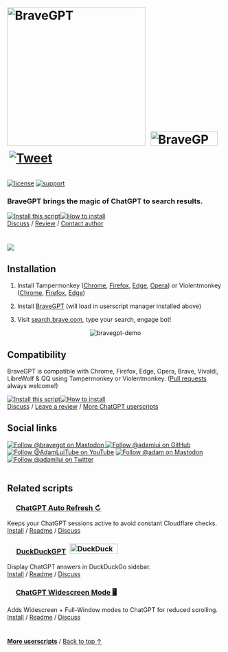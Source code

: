 <h1>
  <picture>
    <source media="(prefers-color-scheme: dark)" srcset="https://raw.githubusercontent.com/adamlui/userscripts/master/chatgpt/bravegpt/media/images/bravegpt-logo-dark-mode-730x135.png">
    <img alt="BraveGPT" width=322 height-58 src="https://raw.githubusercontent.com/adamlui/userscripts/master/chatgpt/bravegpt/media/images/bravegpt-logo-light-mode-730x135.png">
  </picture>
  <a href="https://www.producthunt.com/posts/bravegpt?utm_source=badge-featured&utm_medium=badge&utm_souce=badge-bravegpt" target="_blank"><img src="https://api.producthunt.com/widgets/embed-image/v1/featured.svg?post_id=385630&theme=light" alt="BraveGPT - Bring&#0032;the&#0032;magic&#0032;of&#0032;ChatGPT&#0032;to&#0032;Brave&#0032;Search&#0033; | Product Hunt" style="width: 156px; height: 34px; margin:0 0 11px 5px;" width="156" height="34" /></a>
  <a href="https://twitter.com/intent/tweet?text=This%20add-on%20adds%20%23ChatGPT%20answers%20right%20besides%20Brave%20Search%20results%21&url=https://www.bravegpt.com&hashtags=greasemonkey,javascript,ai"><img alt="Tweet" style="margin:0 0 14px 5px;" src="https://img.shields.io/twitter/url/http/shields.io.svg?style=social"></a>
  
</h1>

[![license](https://img.shields.io/badge/License-MIT-green.svg)](LICENSE.md)
[![support](https://img.shields.io/badge/Support-Chrome/Firefox/Edge/Opera/Brave/Vivaldi/LibreWolf/QQ-989898.svg)](#compatibility)

<h3><b>BraveGPT</b> brings the magic of ChatGPT to search results.</h3>

<a href="https://greasyfork.org/en/scripts/462440-bravegpt"><img alt="Install this script" src="https://raw.githubusercontent.com/adamlui/userscripts/master/install-button.svg"></a><a href="#installation"><img alt="How to install" title="How to install" src="https://github.com/adamlui/userscripts/raw/master/help-button.svg"></a>
<br>
[Discuss](https://github.com/adamlui/userscripts/discussions) / 
[Review](https://greasyfork.org/en/scripts/462440-bravegpt/feedback#post-discussion) / 
[Contact author](https://elonsucks.org/@adam)

#

<img src="https://raw.githubusercontent.com/adamlui/userscripts/master/chatgpt/bravegpt/media/images/screenshots/brave-ai.png">

## Installation

1. Install Tampermonkey ([Chrome](https://chrome.google.com/webstore/detail/tampermonkey/dhdgffkkebhmkfjojejmpbldmpobfkfo), [Firefox](https://addons.mozilla.org/firefox/addon/tampermonkey/), [Edge](https://microsoftedge.microsoft.com/addons/detail/tampermonkey/iikmkjmpaadaobahmlepeloendndfphd), [Opera](https://addons.opera.com/en/extensions/details/tampermonkey-beta/)) or Violentmonkey ([Chrome](https://chrome.google.com/webstore/detail/violent-monkey/jinjaccalgkegednnccohejagnlnfdag), [Firefox](https://addons.mozilla.org/firefox/addon/violentmonkey/), [Edge](https://microsoftedge.microsoft.com/addons/detail/violentmonkey/eeagobfjdenkkddmbclomhiblgggliao))

2. Install [BraveGPT](#) (will load in userscript manager installed above)

3. Visit [search.brave.com](https://search.brave.com), type your search, engage bot!

<div align="center">

![bravegpt-demo](https://user-images.githubusercontent.com/10906554/227460370-40576bde-4190-46fb-b9e2-4bba0a777f96.gif)

</div>

## Compatibility

BraveGPT is compatible with Chrome, Firefox, Edge, Opera, Brave, Vivaldi, LibreWolf & QQ using Tampermonkey or Violentmonkey. ([Pull requests](https://github.com/adamlui/userscripts/pulls) always welcome!)

<a href="https://greasyfork.org/en/scripts/462440-bravegpt"><img alt="Install this script" src="https://raw.githubusercontent.com/adamlui/userscripts/master/install-button.svg"></a><a href="#installation"><img alt="How to install" title="How to install" src="https://github.com/adamlui/userscripts/raw/master/help-button.svg"></a>
<br>
[Discuss](https://github.com/adamlui/userscripts/discussions) /
[Leave a review](https://greasyfork.org/en/scripts/462440-bravegpt/feedback#post-discussion) /
[More ChatGPT userscripts](https://github.com/adamlui/userscripts/tree/master/chatgpt)

## Social links

<a href="https://technodon.org/@bravegpt" target="_blank"><img align="bottom" src="https://img.shields.io/mastodon/follow/110077227154250890?domain=https%3A%2F%2Ftechnodon.org&style=social" alt="Follow @bravegpt on Mastodon" title="Mastodon">
[![Follow @adamlui on GitHub](https://img.shields.io/github/followers/adamlui?label=Follow%20%40adamlui&style=social "GitHub")](https://github.com/adamlui)
[![Follow @AdamLuiTube on YouTube](https://img.shields.io/youtube/channel/subscribers/UCgBMqK7SRL5R__3qM-YAcSg?label=Follow%20%40AdamLuiTube&style=social)](https://www.youtube.com/AdamLuiTube?sub_confirmation=1)
<a href="https://elonsucks.org/@adam" target="_blank"><img align="bottom" src="https://img.shields.io/mastodon/follow/109387703022229926?domain=https%3A%2F%2Felonsucks.org&style=social" alt="Follow @adam on Mastodon" title="Mastodon">
[![Follow @adamllui on Twitter](https://img.shields.io/twitter/follow/adamllui?style=social)](https://twitter.com/adamllui)
<br><br>

## Related scripts

### <picture><source media="(prefers-color-scheme: dark)" srcset="https://i.imgur.com/RduASbD.png"><img width=16 src="https://raw.githubusercontent.com/adamlui/userscripts/master/chatgpt/media/icons/openai-favicon64.png"></picture> [ChatGPT Auto Refresh ↻](https://github.com/adamlui/userscripts/tree/master/chatgpt/chatgpt-auto-refresh)

Keeps your ChatGPT sessions active to avoid constant Cloudflare checks.
<br>[Install](https://greasyfork.org/en/scripts/462422-chatgpt-auto-refresh) / 
[Readme](https://github.com/adamlui/userscripts/tree/master/chatgpt/chatgpt-auto-refresh/README.md) / 
[Discuss](https://github.com/adamlui/userscripts/discussions)

### <img src="https://raw.githubusercontent.com/adamlui/userscripts/master/chatgpt/duckduckgpt/media/images/ddgpt-icon48.png" width=17> [DuckDuckGPT](https://github.com/adamlui/userscripts/tree/master/chatgpt/duckduckgpt) <a href="https://www.producthunt.com/posts/duckduckgpt?utm_source=badge-featured&utm_medium=badge&utm_souce=badge-duckduckgpt" target="_blank"><img src="https://api.producthunt.com/widgets/embed-image/v1/featured.svg?post_id=379261&theme=light" alt="DuckDuckGPT - Bring&#0032;the&#0032;magic&#0032;of&#0032;ChatGPT&#0032;to&#0032;DuckDuckGo | Product Hunt" style="width: 112px; height: 24px; margin:0 0 -4px 5px;" width="112" height="24" /></a>

Display ChatGPT answers in DuckDuckGo sidebar.
<br>[Install](https://greasyfork.org/en/scripts/459849-duckduckgpt) / 
[Readme](https://github.com/adamlui/userscripts/tree/master/chatgpt/duckduckgpt/README.md) / 
[Discuss](https://github.com/adamlui/userscripts/discussions)

### <picture><source media="(prefers-color-scheme: dark)" srcset="https://i.imgur.com/RduASbD.png"><img width=16 src="https://raw.githubusercontent.com/adamlui/userscripts/master/chatgpt/media/icons/openai-favicon64.png"></picture> [ChatGPT Widescreen Mode 🖥️](https://github.com/adamlui/userscripts/tree/master/chatgpt/chatgpt-widescreen-mode)

Adds Widescreen + Full-Window modes to ChatGPT for reduced scrolling.
<br>[Install](https://greasyfork.org/en/scripts/461473-chatgpt-widescreen-mode) / 
[Readme](https://github.com/adamlui/userscripts/tree/master/chatgpt/chatgpt-widescreen-mode/README.md) / 
[Discuss](https://github.com/adamlui/userscripts/discussions)

#

<a href="https://github.com/adamlui/userscripts">**More userscripts**</a> / 
<a href="#----------------">Back to top ↑</a>
